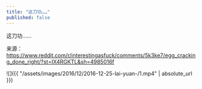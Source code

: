 ```yaml
---
title: "这刀功……"
published: false
---
```

这刀功……

来源：https://www.reddit.com/r/interestingasfuck/comments/5k3ke7/egg_cracking_done_right/?st=IX4RGKTL&sh=4985016f



![]({{ "/assets/images/2016/12/2016-12-25-lai-yuan-/1.mp4" | absolute_url }})
